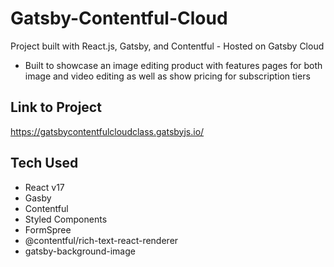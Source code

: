# Gatsby-Contentful-Cloud

Project built with React.js, Gatsby, and Contentful - Hosted on Gatsby Cloud

- Built to showcase an image editing product with features pages for both image and video editing as well as show pricing for subscription tiers

## Link to Project

https://gatsbycontentfulcloudclass.gatsbyjs.io/

## Tech Used

- React v17
- Gasby
- Contentful
- Styled Components
- FormSpree
- @contentful/rich-text-react-renderer
- gatsby-background-image
